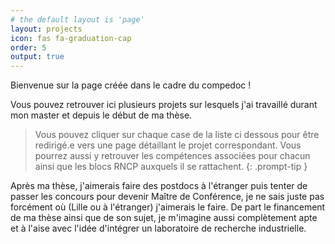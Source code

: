 ```yaml
---
# the default layout is 'page'
layout: projects
icon: fas fa-graduation-cap
order: 5
output: true
---
```


Bienvenue sur la page créée dans le cadre du compedoc !

Vous pouvez retrouver ici plusieurs projets sur lesquels j'ai travaillé durant mon master et depuis le début de ma thèse. 

> Vous pouvez cliquer sur chaque case de la liste ci dessous pour être redirigé.e vers une page détaillant le projet correspondant. Vous pourrez aussi y retrouver les compétences associées pour chacun ainsi que les blocs RNCP auxquels il se rattachent. 
{: .prompt-tip }

Après ma thèse, j'aimerais faire des postdocs à l'étranger puis tenter de passer les concours pour devenir Maître de Conférence, je ne sais juste pas forcément où (Lille ou à l'étranger) j'aimerais le faire. De part le financement de ma thèse ainsi que de son sujet, je m'imagine aussi complètement apte et à l'aise avec l'idée d'intégrer un laboratoire de recherche industrielle.
